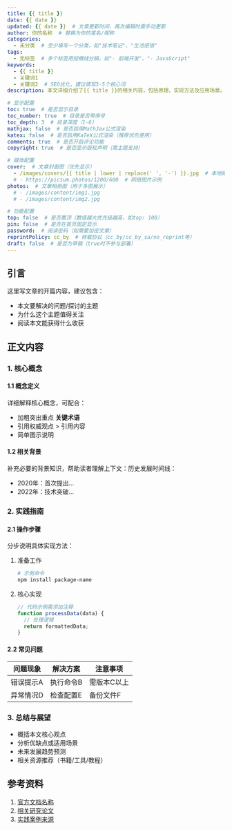 ```yaml
---
title: {{ title }}
date: {{ date }}
updated: {{ date }}  # 文章更新时间，再次编辑时需手动更新
author: 你的名称  # 替换为你的笔名/昵称
categories:
  - 未分类  # 至少填写一个分类，如"技术笔记"、"生活感悟"
tags:
  - 无标签  # 多个标签用短横线分隔，如"- 前端开发"、"- JavaScript"
keywords:
  - {{ title }}
  - 关键词1
  - 关键词2  # SEO优化，建议填写3-5个核心词
description: 本文详细介绍了{{ title }}的相关内容，包括原理、实现方法及应用场景。  # 网页描述，会显示在搜索结果中

# 显示配置
toc: true  # 是否显示目录
toc_number: true  # 目录是否带序号
toc_depth: 3  # 目录深度（1-6）
mathjax: false  # 是否启用MathJax公式渲染
katex: false  # 是否启用KaTeX公式渲染（推荐优先使用）
comments: true  # 是否开启评论功能
copyright: true  # 是否显示版权声明（需主题支持）

# 媒体配置
cover:  # 文章封面图（优先显示）
  - /images/covers/{{ title | lower | replace(' ', '-') }}.jpg  # 本地路径示例
  # - https://picsum.photos/1200/600  # 网络图片示例
photos:  # 文章相册图（用于多图展示）
  # - /images/content/img1.jpg
  # - /images/content/img2.jpg

# 功能配置
top: false  # 是否置顶（数值越大优先级越高，如top: 100）
pin: false  # 是否在首页固定显示
password:  # 阅读密码（如需要加密文章）
reprintPolicy: cc_by  # 转载协议（cc_by/cc_by_sa/no_reprint等）
draft: false  # 是否为草稿（true时不参与部署）
---
```


<!-- 
  📝 写作指南：
  1. 基础设置：
     - 发布前务必修改categories和tags，删除"未分类"和"无标签"
     - 每次更新文章后，手动同步updated字段时间

  2. 媒体资源：
     - 建议在source/images下创建covers（封面）和content（内容图）文件夹
     - 图片命名格式：文章标题小写+横线分隔，如"hello-world-1.jpg"

  3. 格式规范：
     - 标题层级：# 一级标题（仅1个）→ ## 二级标题 → ### 三级标题
     - 代码块需指定语言，如```javascript
     - 表格、公式等复杂格式建议先在Markdown编辑器中测试

  4. 发布流程：
     - 本地预览：hexo s
     - 部署命令：hexo clean && hexo g -d
-->

## 引言

这里写文章的开篇内容，建议包含：
- 本文要解决的问题/探讨的主题
- 为什么这个主题值得关注
- 阅读本文能获得什么收获

## 正文内容

### 1. 核心概念

#### 1.1 概念定义

详细解释核心概念，可配合：
- 加粗突出重点 **关键术语**
- 引用权威观点 > 引用内容
- 简单图示说明

#### 1.2 相关背景

补充必要的背景知识，帮助读者理解上下文：历史发展时间线：
- 2020年：首次提出...
- 2022年：技术突破...

### 2. 实践指南

#### 2.1 操作步骤

分步说明具体实现方法：

1. 准备工作
   ```bash
   # 示例命令
   npm install package-name
   ```

2. 核心实现
   ```javascript
   // 代码示例需添加注释
   function processData(data) {
     // 处理逻辑
     return formattedData;
   }
   ```

#### 2.2 常见问题

| 问题现象 | 解决方案 | 注意事项 |
|----------|----------|----------|
| 错误提示A | 执行命令B | 需版本C以上 |
| 异常情况D | 检查配置E | 备份文件F |

### 3. 总结与展望

- 概括本文核心观点
- 分析优缺点或适用场景
- 未来发展趋势预测
- 相关资源推荐（书籍/工具/教程）

## 参考资料

1. [官方文档名称](文档链接)
2. [相关研究论文](论文链接)
3. [实践案例来源](案例链接)
